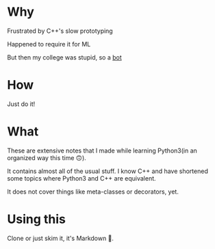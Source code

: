 # Why 
Frustrated by C++'s slow prototyping

Happened to require it for ML

But then my college was stupid, so a [bot](https://github.com/dormant-sanjarcode/attend_lecture_bot)

# How
Just do it!

# What

These are extensive notes that I made while learning Python3(in an organized way this time 🙃️).

It contains almost all of the usual stuff. I know C++ and have shortened some topics where Python3 and C++ are equivalent.

It does not cover things like meta-classes or decorators, yet.

# Using this
Clone or just skim it, it's Markdown 🙌.
